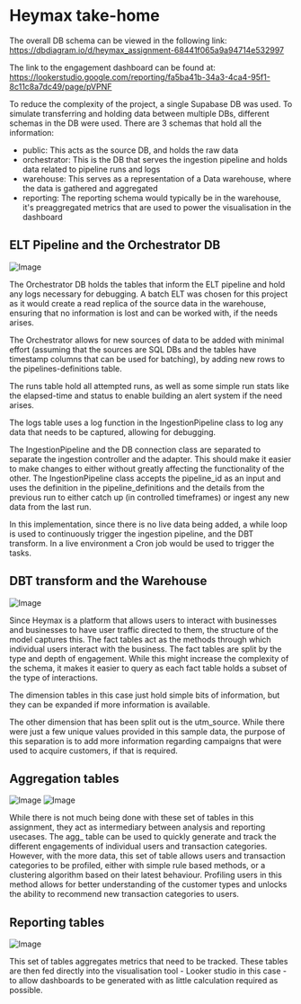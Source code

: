 # Heymax take-home


The overall DB schema can be viewed in the following link:
https://dbdiagram.io/d/heymax_assignment-68441f065a9a94714e532997

The link to the engagement dashboard can be found at:
https://lookerstudio.google.com/reporting/fa5ba41b-34a3-4ca4-95f1-8c11c8a7dc49/page/pVPNF


To reduce the complexity of the project, a single Supabase DB was used. To simulate transferring and holding data between multiple DBs, different schemas in the DB were used. There are 3 schemas that hold all the information:
 - public: This acts as the source DB, and holds the raw data
 - orchestrator: This is the DB that serves the ingestion pipeline and holds data related to pipeline runs and logs
 - warehouse: This serves as a representation of a Data warehouse, where the data is gathered and aggregated
 - reporting: The reporting schema would typically be in the warehouse, it's preaggregated metrics that are used to power the visualisation in the dashboard

## ELT Pipeline and the Orchestrator DB
![Image](https://github.com/user-attachments/assets/5530f89a-4c2d-4b67-bd46-27920d48ca5a)

The Orchestrator DB holds the tables that inform the ELT pipeline and hold any logs necessary for debugging. A batch ELT was chosen for this project as it would create a read replica of the source data in the warehouse, ensuring that no information is lost and can be worked with, if the needs arises.

The Orchestrator allows for new sources of data to be added with minimal effort (assuming that the sources are SQL DBs and the tables have timestamp columns that can be used for batching), by adding new rows to the pipelines-definitions table.

The runs table hold all attempted runs, as well as some simple run stats like the elapsed-time and status to enable building an alert system if the need arises.

The logs table uses a log function in the IngestionPipeline class to log any data that needs to be captured, allowing for debugging.

The IngestionPipeline and the DB connection class are separated to separate the ingestion controller and the adapter. This should make it easier to make changes to either without greatly affecting the functionality of the other. The IngestionPipeline class accepts the pipeline_id as an input and uses the definition in the pipeline_definitions and the details from the previous run to either catch up (in controlled timeframes) or ingest any new data from the last run.

In this implementation, since there is no live data being added, a while loop is used to continuously trigger the ingestion pipeline, and the DBT transform. In a live environment a Cron job would be used to trigger the tasks.

## DBT transform and the Warehouse
![Image](https://github.com/user-attachments/assets/530cbfd0-7c5f-4eb8-8437-d339904bf1de)

Since Heymax is a platform that allows users to interact with businesses and businesses to have user traffic directed to them, the structure of the model captures this. The fact tables act as the methods through which individual users interact with the business. The fact tables are split by the type and depth of engagement. While this might increase the complexity of the schema, it makes it easier to query as each fact table holds a subset of the type of interactions.

The dimension tables in this case just hold simple bits of information, but they can be expanded if more information is available.

The other dimension that has been split out is the utm_source. While there were just a few unique values provided in this sample data, the purpose of this separation is to add more information regarding campaigns that were used to acquire customers, if that is required.

## Aggregation tables
![Image](https://github.com/user-attachments/assets/20450330-c9ac-44dd-adaf-bb9ddc472c17)
![Image](https://github.com/user-attachments/assets/575673b3-120c-4a07-9778-e3b5085cfdae)

While there is not much being done with these set of tables in this assignment, they act as intermediary between analysis and reporting usecases. The agg_ table can be used to quickly generate and track the different engagements of individual users and transaction categories. However, with the more data, this set of table allows users and transaction categories to be profiled, either with simple rule based methods, or a clustering algorithm based on their latest behaviour. Profiling users in this method allows for better understanding of the customer types and unlocks the ability to recommend new transaction categories to users.

## Reporting tables
![Image](https://github.com/user-attachments/assets/5a8349b6-5376-4b72-bf8b-ede4d7d75754)

This set of tables aggregates metrics that need to be tracked. These tables are then fed directly into the visualisation tool - Looker studio in this case - to allow dashboards to be generated with as little calculation required as possible.
